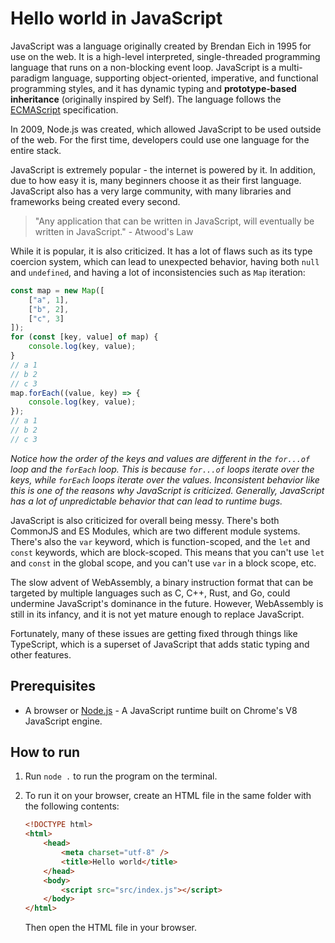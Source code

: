 # Hello world in JavaScript

JavaScript was a language originally created by Brendan Eich in 1995 for use on the web. It is a high-level interpreted, single-threaded programming language that runs on a non-blocking event loop. JavaScript is a multi-paradigm language, supporting object-oriented, imperative, and functional programming styles, and it has dynamic typing and **prototype-based inheritance** (originally inspired by Self). The language follows the [ECMAScript](https://www.ecma-international.org/publications/standards/Ecma-262.htm) specification.

In 2009, Node.js was created, which allowed JavaScript to be used outside of the web. For the first time, developers could use one language for the entire stack.

JavaScript is extremely popular - the internet is powered by it. In addition, due to how easy it is, many beginners choose it as their first language. JavaScript also has a very large community, with many libraries and frameworks being created every second.

> "Any application that can be written in JavaScript, will eventually be written in JavaScript." - Atwood's Law

While it is popular, it is also criticized. It has a lot of flaws such as its type coercion system, which can lead to unexpected behavior, having both `null` and `undefined`, and having a lot of inconsistencies such as `Map` iteration:

```js
const map = new Map([
    ["a", 1],
    ["b", 2],
    ["c", 3]
]);
for (const [key, value] of map) {
    console.log(key, value);
}
// a 1
// b 2
// c 3
map.forEach((value, key) => {
    console.log(key, value);
});
// a 1
// b 2
// c 3
```

*Notice how the order of the keys and values are different in the `for...of` loop and the `forEach` loop. This is because `for...of` loops iterate over the keys, while `forEach` loops iterate over the values. Inconsistent behavior like this is one of the reasons why JavaScript is criticized. Generally, JavaScript has a lot of unpredictable behavior that can lead to runtime bugs.*

JavaScript is also criticized for overall being messy. There's both CommonJS and ES Modules, which are two different module systems. There's also the `var` keyword, which is function-scoped, and the `let` and `const` keywords, which are block-scoped. This means that you can't use `let` and `const` in the global scope, and you can't use `var` in a block scope, etc.

The slow advent of WebAssembly, a binary instruction format that can be targeted by multiple languages such as C, C++, Rust, and Go, could undermine JavaScript's dominance in the future. However, WebAssembly is still in its infancy, and it is not yet mature enough to replace JavaScript.

Fortunately, many of these issues are getting fixed through things like TypeScript, which is a superset of JavaScript that adds static typing and other features.

## Prerequisites

- A browser or [Node.js](https://nodejs.org/) - A JavaScript runtime built on Chrome's V8 JavaScript engine.

## How to run

1. Run `node .` to run the program on the terminal.
2. To run it on your browser, create an HTML file in the same folder with the following contents:

    ```html
    <!DOCTYPE html>
    <html>
        <head>
            <meta charset="utf-8" />
            <title>Hello world</title>
        </head>
        <body>
            <script src="src/index.js"></script>
        </body>
    </html>
    ```

    Then open the HTML file in your browser.

